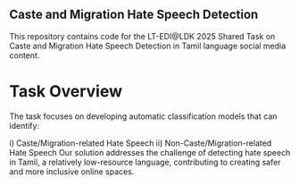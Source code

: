 ## Caste and Migration Hate Speech Detection
This repository contains code for the LT-EDI@LDK 2025 Shared Task on Caste and Migration Hate Speech Detection in Tamil language social media content.

# Task Overview
The task focuses on developing automatic classification models that can identify:

i) Caste/Migration-related Hate Speech
ii) Non-Caste/Migration-related Hate Speech
Our solution addresses the challenge of detecting hate speech in Tamil, a relatively low-resource language, contributing to creating safer and more inclusive online spaces.
